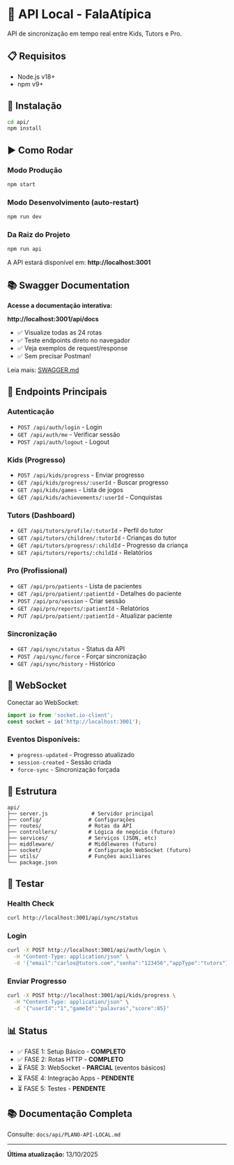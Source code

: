 # 🚀 API Local - FalaAtípica

API de sincronização em tempo real entre Kids, Tutors e Pro.

## 📋 Requisitos

- Node.js v18+
- npm v9+

## 🏁 Instalação

```bash
cd api/
npm install
```

## ▶️ Como Rodar

### Modo Produção
```bash
npm start
```

### Modo Desenvolvimento (auto-restart)
```bash
npm run dev
```

### Da Raiz do Projeto
```bash
npm run api
```

A API estará disponível em: **http://localhost:3001**

## 📚 Swagger Documentation

**Acesse a documentação interativa:**

**http://localhost:3001/api/docs**

- ✅ Visualize todas as 24 rotas
- ✅ Teste endpoints direto no navegador
- ✅ Veja exemplos de request/response
- ✅ Sem precisar Postman!

Leia mais: [SWAGGER.md](./SWAGGER.md)

## 📡 Endpoints Principais

### Autenticação
- `POST /api/auth/login` - Login
- `GET /api/auth/me` - Verificar sessão
- `POST /api/auth/logout` - Logout

### Kids (Progresso)
- `POST /api/kids/progress` - Enviar progresso
- `GET /api/kids/progress/:userId` - Buscar progresso
- `GET /api/kids/games` - Lista de jogos
- `GET /api/kids/achievements/:userId` - Conquistas

### Tutors (Dashboard)
- `GET /api/tutors/profile/:tutorId` - Perfil do tutor
- `GET /api/tutors/children/:tutorId` - Crianças do tutor
- `GET /api/tutors/progress/:childId` - Progresso da criança
- `GET /api/tutors/reports/:childId` - Relatórios

### Pro (Profissional)
- `GET /api/pro/patients` - Lista de pacientes
- `GET /api/pro/patient/:patientId` - Detalhes do paciente
- `POST /api/pro/session` - Criar sessão
- `GET /api/pro/reports/:patientId` - Relatórios
- `PUT /api/pro/patient/:patientId` - Atualizar paciente

### Sincronização
- `GET /api/sync/status` - Status da API
- `POST /api/sync/force` - Forçar sincronização
- `GET /api/sync/history` - Histórico

## 🔌 WebSocket

Conectar ao WebSocket:
```javascript
import io from 'socket.io-client';
const socket = io('http://localhost:3001');
```

### Eventos Disponíveis:
- `progress-updated` - Progresso atualizado
- `session-created` - Sessão criada
- `force-sync` - Sincronização forçada

## 📁 Estrutura

```
api/
├── server.js              # Servidor principal
├── config/               # Configurações
├── routes/               # Rotas da API
├── controllers/          # Lógica de negócio (futuro)
├── services/             # Serviços (JSON, etc)
├── middleware/           # Middlewares (futuro)
├── socket/               # Configuração WebSocket (futuro)
├── utils/                # Funções auxiliares
└── package.json
```

## 🧪 Testar

### Health Check
```bash
curl http://localhost:3001/api/sync/status
```

### Login
```bash
curl -X POST http://localhost:3001/api/auth/login \
  -H "Content-Type: application/json" \
  -d '{"email":"carlos@tutors.com","senha":"123456","appType":"tutors"}'
```

### Enviar Progresso
```bash
curl -X POST http://localhost:3001/api/kids/progress \
  -H "Content-Type: application/json" \
  -d '{"userId":"1","gameId":"palavras","score":85}'
```

## 📊 Status

- ✅ FASE 1: Setup Básico - **COMPLETO**
- ✅ FASE 2: Rotas HTTP - **COMPLETO**
- ⏳ FASE 3: WebSocket - **PARCIAL** (eventos básicos)
- ⏳ FASE 4: Integração Apps - **PENDENTE**
- ⏳ FASE 5: Testes - **PENDENTE**

## 📚 Documentação Completa

Consulte: `docs/api/PLANO-API-LOCAL.md`

---

**Última atualização:** 13/10/2025

